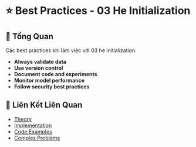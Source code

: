 # ⭐ Best Practices - 03 He Initialization

## 🎯 Tổng Quan

Các best practices khi làm việc với 03 he initialization.

- **Always validate data**
- **Use version control**
- **Document code and experiments**
- **Monitor model performance**
- **Follow security best practices**

## 🔗 Liên Kết Liên Quan

- [Theory](./THEORY_03_he_initialization.md)
- [Implementation](./IMPLEMENTATION_03_he_initialization.md)
- [Code Examples](./CODE_EXAMPLES_03_he_initialization.md)
- [Complex Problems](./COMPLEX_PROBLEMS.md)
